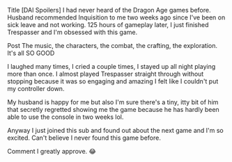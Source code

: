 Title
[DAI Spoilers] I had never heard of the Dragon Age games before. Husband recommended Inquisition to me two weeks ago since I've been on sick leave and not working. 125 hours of gameplay later, I just finished Trespasser and I'm obsessed with this game.

Post
The music, the characters, the combat, the crafting, the exploration. It's all SO GOOD

I laughed many times, I cried a couple times, I stayed up all night playing more than once. I almost played Trespasser straight through without stopping because it was so engaging and amazing I felt like I couldn't put my controller down. 

My husband is happy for me but also I'm sure there's a tiny, itty bit of him that secretly regretted showing me the game because he has hardly been able to use the console in two weeks lol. 

Anyway I just joined this sub and found out about the next game and I'm so excited. Can't believe I never found this game before.

Comment
I greatly approve. 😂
